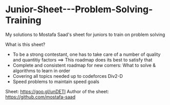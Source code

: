 # Junior-Sheet---Problem-Solving-Training
My solutions to Mostafa Saad's sheet for juniors to train on problem  solving

What is this sheet?
- To be a strong contestant, one has to take care of a number of quality and quantitiy factors
   ==> This roadmap does its best to satisfy that
- Complete and consistent roadmap for new comers: What to solve & algorithms to learn in order
- Covering all topics needed up to codeforces Div2-D
- Speed problems to maintain speed goals

Sheet: https://goo.gl/unDETI
Author of the sheet: https://github.com/mostafa-saad
